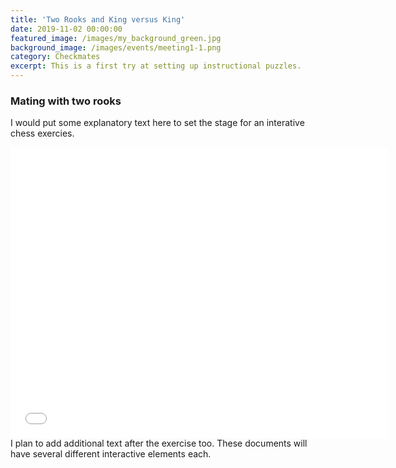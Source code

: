 ```yaml
---
title: 'Two Rooks and King versus King'
date: 2019-11-02 00:00:00
featured_image: /images/my_background_green.jpg
background_image: /images/events/meeting1-1.png
category: Checkmates
excerpt: This is a first try at setting up instructional puzzles.
---
```


### Mating with two rooks
I would put some explanatory text here to set the stage for an interative chess exercies.
<div class="responsiveCal">
<iframe allowTransparency="true" border="0" frameborder="0" height="465" width="603" src="//www.chess.com/emboard?id=6352908"></iframe>
</div>
I plan to add additional text after the exercise too. These documents will have several different interactive elements each.
